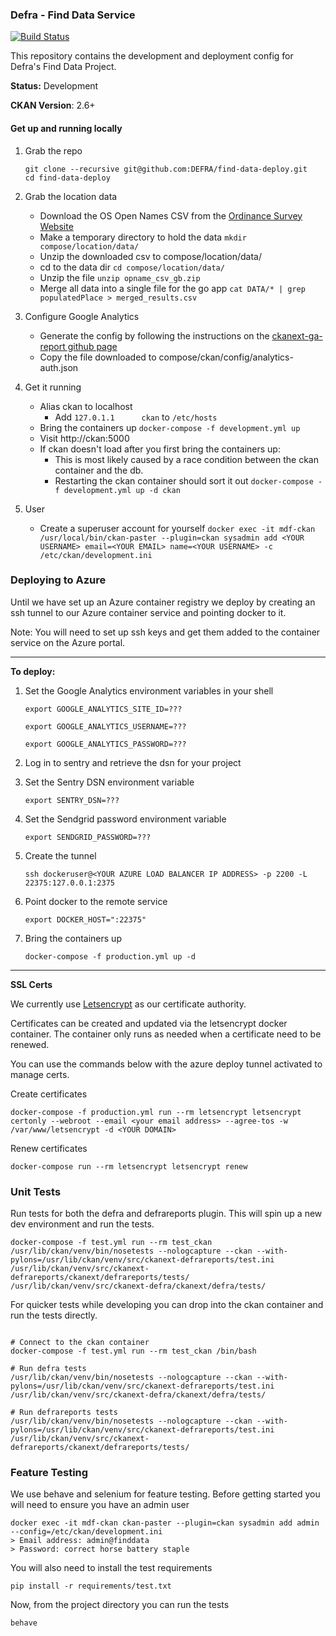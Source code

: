 ### Defra - Find Data Service

[![Build Status](https://travis-ci.org/DEFRA/find-data-deploy.svg?branch=master)](https://travis-ci.org/DEFRA/find-data-deploy)

This repository contains the development and deployment config for Defra's Find Data Project.

**Status:** Development

**CKAN Version**: 2.6+



#### Get up and running locally

1. Grab the repo
    ```
    git clone --recursive git@github.com:DEFRA/find-data-deploy.git
    cd find-data-deploy
    ```

2. Grab the location data
    * Download the OS Open Names CSV from the [Ordinance Survey Website](https://www.ordnancesurvey.co.uk/opendatadownload/products.html#OPNAME)
    * Make a temporary directory to hold the data `mkdir compose/location/data/`
    * Unzip the downloaded csv to compose/location/data/
    * cd to the data dir `cd compose/location/data/`
    * Unzip the file `unzip opname_csv_gb.zip`
    * Merge all data into a single file for the go app `cat DATA/* | grep populatedPlace > merged_results.csv`
    
3. Configure Google Analytics
    * Generate the config by following the instructions on the [ckanext-ga-report github page](https://github.com/datagovuk/ckanext-ga-report#setup-google-analytics)
    * Copy the file downloaded to compose/ckan/config/analytics-auth.json

4. Get it running
    * Alias ckan to localhost
        * Add `127.0.1.1      ckan` to `/etc/hosts` 
    * Bring the containers up `docker-compose -f development.yml up`
    * Visit http://ckan:5000
    * If ckan doesn't load after you first bring the containers up:
        * This is most likely caused by a race condition between the ckan container and the db.
        * Restarting the ckan container should sort it out `docker-compose -f development.yml up -d ckan`

5. User
    * Create a superuser account for yourself ``docker exec -it mdf-ckan /usr/local/bin/ckan-paster --plugin=ckan sysadmin add <YOUR USERNAME> email=<YOUR EMAIL> name=<YOUR USERNAME> -c /etc/ckan/development.ini``
    

### Deploying to Azure

Until we have set up an Azure container registry we deploy by creating an ssh tunnel to our Azure container service and pointing docker to it.

Note: You will need to set up ssh keys and get them added to the container service on the Azure portal.

-----------

**To deploy:**

1. Set the Google Analytics environment variables in your shell

    `export GOOGLE_ANALYTICS_SITE_ID=???`
    
    `export GOOGLE_ANALYTICS_USERNAME=???`
    
    `export GOOGLE_ANALYTICS_PASSWORD=???`
2. Log in to sentry and retrieve the dsn for your project
3. Set the Sentry DSN environment variable 
    
    `export SENTRY_DSN=???`
4. Set the Sendgrid password environment variable
 
    `export SENDGRID_PASSWORD=???`
5. Create the tunnel 
    
    `ssh dockeruser@<YOUR AZURE LOAD BALANCER IP ADDRESS> -p 2200 -L 22375:127.0.0.1:2375`
6. Point docker to the remote service
 
    `export DOCKER_HOST=":22375"`
7. Bring the containers up 
    
    `docker-compose -f production.yml up -d`

-----------

**SSL Certs**

We currently use [Letsencrypt](https://letsencrypt.org/) as our certificate authority.

Certificates can be created and updated via the letsencrypt docker container. The container only runs as needed when a certificate need to be renewed. 

You can use the commands below with the azure deploy tunnel activated to manage certs. 


Create certificates
```
docker-compose -f production.yml run --rm letsencrypt letsencrypt certonly --webroot --email <your email address> --agree-tos -w /var/www/letsencrypt -d <YOUR DOMAIN>
```

Renew certificates
```
docker-compose run --rm letsencrypt letsencrypt renew
```

### Unit Tests

Run tests for both the defra and defrareports plugin. This will spin up a new dev environment and run the tests.
```.env
docker-compose -f test.yml run --rm test_ckan /usr/lib/ckan/venv/bin/nosetests --nologcapture --ckan --with-pylons=/usr/lib/ckan/venv/src/ckanext-defrareports/test.ini /usr/lib/ckan/venv/src/ckanext-defrareports/ckanext/defrareports/tests/ /usr/lib/ckan/venv/src/ckanext-defra/ckanext/defra/tests/
```

For quicker tests while developing you can drop into the ckan container and run the tests directly.
```.env

# Connect to the ckan container
docker-compose -f test.yml run --rm test_ckan /bin/bash

# Run defra tests
/usr/lib/ckan/venv/bin/nosetests --nologcapture --ckan --with-pylons=/usr/lib/ckan/venv/src/ckanext-defrareports/test.ini /usr/lib/ckan/venv/src/ckanext-defra/ckanext/defra/tests/

# Run defrareports tests
/usr/lib/ckan/venv/bin/nosetests --nologcapture --ckan --with-pylons=/usr/lib/ckan/venv/src/ckanext-defrareports/test.ini /usr/lib/ckan/venv/src/ckanext-defrareports/ckanext/defrareports/tests/
```

### Feature Testing
We use behave and selenium for feature testing. Before getting started you will need to ensure you have an admin user

```
docker exec -it mdf-ckan ckan-paster --plugin=ckan sysadmin add admin --config=/etc/ckan/development.ini
> Email address: admin@finddata
> Password: correct horse battery staple
```

You will also need to install the test requirements
```
pip install -r requirements/test.txt
```

Now, from the project directory you can run the tests
```
behave
```

